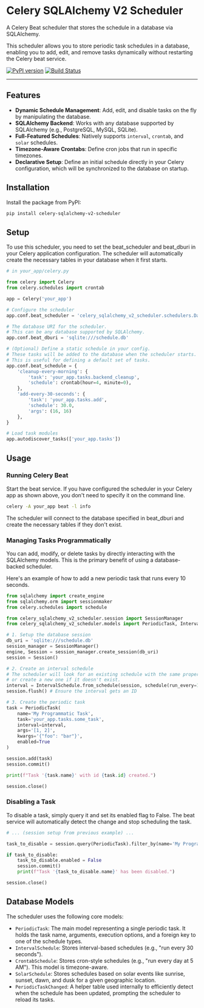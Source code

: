 # Celery SQLAlchemy V2 Scheduler

A Celery Beat scheduler that stores the schedule in a database via SQLAlchemy.

This scheduler allows you to store periodic task schedules in a database, enabling you to add, edit, and remove tasks dynamically without restarting the Celery beat service.

[![PyPI version](https://img.shields.io/pypi/v/celery-sqlalchemy-v2-scheduler.svg)](https://pypi.python.org/pypi/celery-sqlalchemy-v2-scheduler)
[![Build Status](https://img.shields.io/travis/your-repo/celery-sqlalchemy-v2-scheduler.svg)](https://travis-ci.org/your-repo/celery-sqlalchemy-v2-scheduler)

---

## Features

*   **Dynamic Schedule Management**: Add, edit, and disable tasks on the fly by manipulating the database.
*   **SQLAlchemy Backend**: Works with any database supported by SQLAlchemy (e.g., PostgreSQL, MySQL, SQLite).
*   **Full-Featured Schedules**: Natively supports `interval`, `crontab`, and `solar` schedules.
*   **Timezone-Aware Crontabs**: Define cron jobs that run in specific timezones.
*   **Declarative Setup**: Define an initial schedule directly in your Celery configuration, which will be synchronized to the database on startup.

## Installation

Install the package from PyPI:

```bash
pip install celery-sqlalchemy-v2-scheduler
```

## Setup

To use this scheduler, you need to set the beat_scheduler and beat_dburi in your Celery application configuration. The scheduler will automatically create the necessary tables in your database when it first starts.

```python
# in your_app/celery.py

from celery import Celery
from celery.schedules import crontab

app = Celery('your_app')

# Configure the scheduler
app.conf.beat_scheduler = 'celery_sqlalchemy_v2_scheduler.schedulers.DatabaseScheduler'

# The database URI for the scheduler.
# This can be any database supported by SQLAlchemy.
app.conf.beat_dburi = 'sqlite:///schedule.db'

# (Optional) Define a static schedule in your config.
# These tasks will be added to the database when the scheduler starts.
# This is useful for defining a default set of tasks.
app.conf.beat_schedule = {
    'cleanup-every-morning': {
        'task': 'your_app.tasks.backend_cleanup',
        'schedule': crontab(hour=4, minute=0),
    },
    'add-every-30-seconds': {
        'task': 'your_app.tasks.add',
        'schedule': 30.0,
        'args': (16, 16)
    },
}

# Load task modules
app.autodiscover_tasks(['your_app.tasks'])
```

## Usage

### Running Celery Beat

Start the beat service. If you have configured the scheduler in your Celery app as shown above, you don't need to specify it on the command line.

```bash
celery -A your_app beat -l info
```

The scheduler will connect to the database specified in beat_dburi and create the necessary tables if they don't exist.

### Managing Tasks Programmatically

You can add, modify, or delete tasks by directly interacting with the SQLAlchemy models. This is the primary benefit of using a database-backed scheduler.

Here's an example of how to add a new periodic task that runs every 10 seconds.

```python
from sqlalchemy import create_engine
from sqlalchemy.orm import sessionmaker
from celery.schedules import schedule

from celery_sqlalchemy_v2_scheduler.session import SessionManager
from celery_sqlalchemy_v2_scheduler.models import PeriodicTask, IntervalSchedule

# 1. Setup the database session
db_uri = 'sqlite:///schedule.db'
session_manager = SessionManager()
engine, Session = session_manager.create_session(db_uri)
session = Session()

# 2. Create an interval schedule
# The scheduler will look for an existing schedule with the same properties
# or create a new one if it doesn't exist.
interval = IntervalSchedule.from_schedule(session, schedule(run_every=10.0))
session.flush() # Ensure the interval gets an ID

# 3. Create the periodic task
task = PeriodicTask(
    name='My Programmatic Task',
    task='your_app.tasks.some_task',
    interval=interval,
    args='[1, 2]',
    kwargs='{"foo": "bar"}',
    enabled=True
)

session.add(task)
session.commit()

print(f"Task '{task.name}' with id {task.id} created.")

session.close()
```

### Disabling a Task

To disable a task, simply query it and set its enabled flag to False. The beat service will automatically detect the change and stop scheduling the task.

```python
# ... (session setup from previous example) ...

task_to_disable = session.query(PeriodicTask).filter_by(name='My Programmatic Task').first()

if task_to_disable:
    task_to_disable.enabled = False
    session.commit()
    print(f"Task '{task_to_disable.name}' has been disabled.")

session.close()
```

## Database Models

The scheduler uses the following core models:

*   `PeriodicTask`: The main model representing a single periodic task. It holds the task name, arguments, execution options, and a foreign key to one of the schedule types.
*   `IntervalSchedule`: Stores interval-based schedules (e.g., "run every 30 seconds").
*   `CrontabSchedule`: Stores cron-style schedules (e.g., "run every day at 5 AM"). This model is timezone-aware.
*   `SolarSchedule`: Stores schedules based on solar events like sunrise, sunset, dawn, and dusk for a given geographic location.
*   `PeriodicTaskChanged`: A helper table used internally to efficiently detect when the schedule has been updated, prompting the scheduler to reload its tasks.